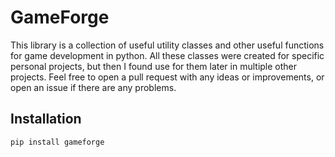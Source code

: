 # GameForge

This library is a collection of useful utility classes and other useful functions for game development in python.
All these classes were created for specific personal projects, but then I found use for them later in multiple other projects.
Feel free to open a pull request with any ideas or improvements, or open an issue if there are any problems.

## Installation

```bash
pip install gameforge